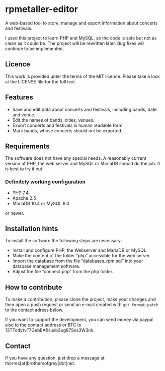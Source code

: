 # rpmetaller-editor
A web-based tool to store, manage and export information about concerts and festivals.

I used this project to learn PHP and MySQL, so the code is safe but not as clean as it could be. The project will be rewritten later. Bug fixes will continue to be implemented.
## Licence
This work is provided unter the terms of the MIT licence. Please take a look at the LICENSE file for the full text.
## Features
* Save and edit data about concerts and festivals, including bands, date and venue.
* Edit the names of bands, cities, venues.
* Export concerts and festivals in human readable form.
* Mark bands, whose concerts should not be exported.
## Requirements
The software does not have any special needs. A reasonably current version of PHP, the web server and MySQL or MariaDB should do the job. It is best to try it out.
### Definitely working configuration
* PHP 7.4
* Apache 2.5
* MariaDB 10.4 or MySQL 8.0

or newer.
## Installation hints
To install the software the following steps are necessary:
* Install and configure PHP, the Webserver and MariaDB or MySQL.
* Make the content of the folder “php” accessible for the web server.
* Import the database from the file “databases_rpm.sql” into your database management software.
* Adjust the file “connect.php” from the php folder.
## How to contribute
To make a contribution, please clone the project, make your changes and then open a push request or send an e-mail created with `git format-patch` to the contact adress below.

If you want to support the development, you can send money via paypal also to the contact address or BTC to 13TTodytvT7GebEAfHusb3ug87Sos3W3nk.
## Contact
If you have any question, just drop a message at thorres[at]brothersofgrey[dot]net.

